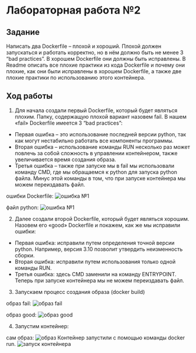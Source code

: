 # Лабораторная работа №2

## Задание

Написать два Dockerfile – плохой и хороший. Плохой должен запускаться и работать корректно, но в нём должно быть не менее 3 “bad practices”. В хорошем Dockerfile они должны быть исправлены. В Readme описать все плохие практики из кода Dockerfile и почему они плохие, как они были исправлены в хорошем Dockerfile, а также две плохие практики по использованию этого контейнера.

## Ход работы

1)  Для начала создали первый Dockerfile, который будет являться плохим. Папку, содержащую плохой вариант назовем fail.
В нашем «fail» Dockerfile имеется 3 “bad practices”:
- Первая ошибка – это использование последней версии python, так как могут нестабильно работать все компоненты программы.
- Вторая ошибка – использование команды RUN несколько раз может повлечь за собой сложность в управлении контейнером, также увеличивается время создания образа.
- Третья ошибка – также при запуске мы в fail мы использовали команду CMD, где мы обращаемся к python для запуска python файла. Минус этой команды в том, что при запуске контейнера мы можем переиздавать файл.
  
ошибки Dockerfile:
![ошибка №1](https://github.com/V1lou/Clouds/blob/main/LAB%20№2/fail/1.jpg)

файл python:
![ошибка №1](https://github.com/V1lou/Clouds/blob/main/LAB%20№2/fail/2.jpg)



2)  Далее создали второй Dockerfile, который будет являться хорошим.
Назовем его «good» Dockerfile и покажем, как же мы исправили ошибки:
- Первая ошибка: исправили путем определения точной версии python. Например, версия 3.10 позволит утвердить неизменность сборки.
- Вторая ошибка: исправили путем использования только одной команды RUN. 
- Третья ошибка: здесь CMD заменили на команду ENTRYPOINT. Теперь при запуске контейнера мы не можем переиздавать файл.

3) Запускаем процесс создания образа (docker build)

образ fail:
![образ fail](https://github.com/V1lou/Clouds/blob/main/LAB%20№2/fail/4.jpg)

образ good:
![образ good](https://github.com/V1lou/Clouds/blob/main/LAB%20№2/good/5.jpg)

4)  Запустим контейнер:
   
сам образ:
![образ](https://github.com/V1lou/Clouds/blob/main/LAB%20№2/good/7.jpg)
Контейнер запустили с помощью команды docker run.
![запуск контейнера](https://github.com/V1lou/Clouds/blob/main/LAB%20№2/good/6.jpg)
